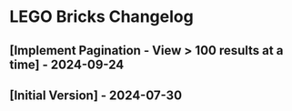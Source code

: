 # LEGO Bricks Changelog

## [Implement Pagination - View > 100 results at a time] - 2024-09-24

## [Initial Version] - 2024-07-30